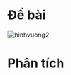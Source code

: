 # Đề bài
![hinhvuong2](https://github.com/VanHoang110802/Competitive_Programming/assets/108053955/4b309442-9199-47f3-a814-eab6c5edc5a8)

# Phân tích
